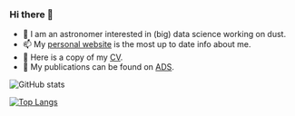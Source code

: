 ### Hi there 👋

- 🔭 I am an astronomer interested in (big) data science working on dust.
- 📫 My [personal website](https://andrew-saydjari.github.io/) is the most up to date info about me.
- 📙 Here is a copy of my [CV](https://andrew-saydjari.github.io/files/CV_saydjari.pdf).
- 📃 My publications can be found on [ADS](https://ui.adsabs.harvard.edu/search/filter_doctype_facet_hier_fq_doctype=AND&filter_doctype_facet_hier_fq_doctype=doctype_facet_hier%3A%220%2FArticle%22&fq=%7B!type%3Daqp%20v%3D%24fq_doctype%7D&fq_doctype=(doctype_facet_hier%3A%220%2FArticle%22)&p_=0&q=%20author%3A%22saydjari%2C%20andrew%22&sort=date%20desc%2C%20bibcode%20desc).

![GitHub stats](https://github-readme-stats.vercel.app/api?username=andrew-saydjari&show_icons=true&theme=dark)

[![Top Langs](https://github-readme-stats.vercel.app/api/top-langs/?username=andrew-saydjari&hide=jupyter%20notebook&layout=compact&theme=dark)](https://github.com/anuraghazra/github-readme-stats)

<img width="0" src="https://visitor-badge.glitch.me/badge?page_id=andrew-saydjari.andrew-saydjari" />

